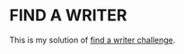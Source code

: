 # FIND A WRITER

This is my solution of [find a writer challenge](https://www.codeeval.com/open_challenges/97/).
